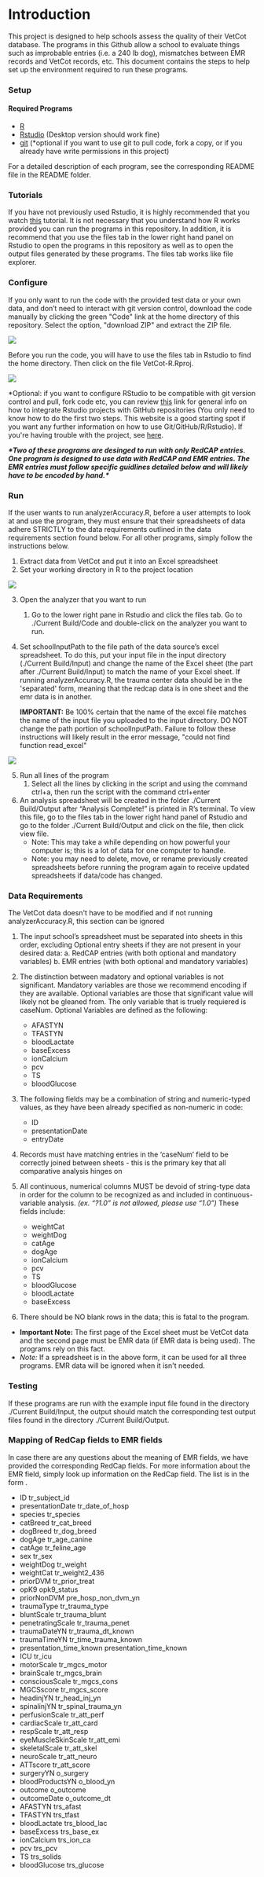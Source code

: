 # Introduction
This project is designed to help schools assess the quality of their VetCot database. The programs in this Github allow a school to evaluate things such as improbable entries (i.e. a 240 lb dog), mismatches between EMR records and VetCot records, etc. This document contains the steps to help set up the environment required to run these programs.

### Setup
#### Required Programs
* [R](https://cran.r-project.org/)
* [Rstudio](https://www.rstudio.com/products/rstudio/download/) (Desktop version should work fine)
* [git](https://git-scm.com/downloads) (*optional if you want to use git to pull code, fork a copy, or if you already have write permissions in this project)

For a detailed description of each program, see the corresponding README file in the README folder.

### Tutorials
If you have not previously used Rstudio, it is highly recommended that you watch [this](https://www.youtube.com/watch?v=FIrsOBy5k58) tutorial. It is not necessary that you understand how R works provided you can run the programs in this repository. In addition, it is recommend that you use the files tab in the lower right hand panel on Rstudio to open the programs in this repository as well as to open the output files generated by these programs. The files tab works like file explorer. 

### Configure
If you only want to run the code with the provided test data or your own data, and don’t need to interact with git version control, download the code manually by clicking the green "Code" link at the home directory of this repository. Select the option, "download ZIP" and extract the ZIP file. 

![](./Images/Green_Code_Button.png)

Before you run the code, you will have to use the files tab in Rstudio to find the home directory. Then click on the file VetCot-R.Rproj.

![](./Images/Rproj.png)

*Optional: if you want to configure RStudio to be compatible with git version control and pull, fork code etc, you can review [this](https://cfss.uchicago.edu/setup/git-with-rstudio/) link for general info on how to integrate Rstudio projects with GitHub repositories (You only need to know how to do the first two steps. This website is a good starting spot if you want any further information on how to use Git/GitHub/R/Rstudio). If you're having trouble with the project, see [here](https://support.rstudio.com/hc/en-us/articles/200526207-Using-Projects).

***\*Two of these programs are desinged to run with only RedCAP entries. One program is designed to use data with RedCAP and EMR entries. The EMR entries must follow specific guidlines detailed below and will likely have to be encoded by hand.\**** 

### Run

If the user wants to run analyzerAccuracy.R, before a user attempts to look at and use the program, they must ensure that their spreadsheets of data adhere STRICTLY to the data requirements outlined in the data requirements section found below. For all other programs, simply follow the instructions below.
1. Extract data from VetCot and put it into an Excel spreadsheet
2. Set your working directory in R to the project location 

![](./Images/Set_Working_Directory.png)

3. Open the analyzer that you want to run
   1.  Go to the lower right pane in Rstudio and click the files tab. Go to ./Current Build/Code and double-click on the analyzer you want to run.
4. Set schoolInputPath to the file path of the data source’s excel spreadsheet. To do this, put your input file in the input directory (./Current Build/Input) and change the name of the Excel sheet (the part after ./Current Build/Input) to match the name of your Excel sheet. If running analyzerAccuracy.R, the trauma center data should be in the 'separated' form, meaning that the redcap data is in one sheet and the emr data is in another. 
   
   **IMPORTANT:** Be 100% certain that the name of the excel file matches the name of the input file you uploaded to the input directory. DO NOT change the path portion of schoolInputPath. Failure to follow these instructions will likely result in the error message, "could not find function read_excel"

![](./Images/Pathnames.png)

5. Run all lines of the program 
   1. Select all the lines by clicking in the script and using the command ctrl+a, then run the script with the command ctrl+enter 
6. An analysis spreadsheet will be created in the folder ./Current Build/Output after “Analysis Complete!” is printed in R’s terminal. To view this file, go to the files tab in the lower right hand panel of Rstudio and go to the folder ./Current Build/Output and click on the file, then click view file. 
   - Note: This may take a while depending on how powerful your computer is; this is a lot of data for one computer to handle. 
   - Note: you may need to delete, move, or rename previously created spreadsheets before running the program again to receive updated spreadsheets if data/code has changed.

### Data Requirements
The VetCot data doesn't have to be modified and if not running analyzerAccuracy.R, this section can be ignored
1. The input school’s spreadsheet must be separated into sheets in this order, excluding Optional entry sheets if they are not present in your desired data: 
   a. RedCAP entries (with both optional and mandatory variables) 
   b. EMR entries (with both optional and mandatory variables) 
2. The distinction between madatory and optional variables is not significant. Mandatory variables are those we recommend encoding if they are available. Optional variables are those that significant value will likely not be gleaned from. The only variable that is truely requiered is caseNum. Optional Variables are defined as the following: 
   - AFASTYN 
   - TFASTYN 
   - bloodLactate 
   - baseExcess 
   - ionCalcium 
   - pcv 
   - TS 
   - bloodGlucose 
3. The following fields may be a combination of string and numeric-typed values, as they have been already specified as non-numeric in code: 
   - ID 
   - presentationDate 
   - entryDate 
4. Records must have matching entries in the ‘caseNum’ field to be correctly joined between sheets - this is the primary key that all comparative analysis hinges on 
5. All continuous, numerical columns MUST be devoid of string-type data in order for the column to be recognized as and included in continuous-variable analysis. *(ex. “?1.0” is not allowed, please use “1.0”)* These fields include: 

   - weightCat 
   - weightDog 
   - catAge 
   - dogAge 
   - ionCalcium 
   - pcv 
   - TS 
   - bloodGlucose 
   - bloodLactate 
   - baseExcess 
6. There should be NO blank rows in the data; this is fatal to the program.
- **Important Note:** The first page of the Excel sheet must be VetCot data and the second page must be EMR data (if EMR data is being used). The programs rely on this fact.
- *Note:* If a spreadsheet is in the above form, it can be used for all three programs. EMR data will be ignored when it isn't needed.
### Testing
If these programs are run with the example input file found in the directory ./Current Build/Input, the output should match the corresponding test output files found in the directory ./Current Build/Output.

### Mapping of RedCap fields to EMR fields
In case there are any questions about the meaning of EMR fields, we have provided the corresponding RedCap fields. For more information about the EMR field, simply look up information on the RedCap field. The list is in the form <EMR field> <corresponding RedCap field>.
   - ID tr_subject_id
   - presentationDate tr_date_of_hosp
   - species tr_species
   - catBreed tr_cat_breed
   - dogBreed tr_dog_breed
   - dogAge tr_age_canine
   - catAge tr_feline_age
   - sex tr_sex
   - weightDog tr_weight
   - weightCat tr_weight2_436
   - priorDVM tr_prior_treat
   - opK9 opk9_status
   - priorNonDVM pre_hosp_non_dvm_yn
   - traumaType tr_trauma_type
   - bluntScale tr_trauma_blunt
   - penetratingScale tr_trauma_penet
   - traumaDateYN tr_trauma_dt_known
   - traumaTimeYN tr_time_trauma_known
   - presentation_time_known presentation_time_known
   - ICU tr_icu
   - motorScale tr_mgcs_motor
   - brainScale tr_mgcs_brain
   - consciousScale tr_mgcs_cons
   - MGCSscore tr_mgcs_score
   - headinjYN tr_head_inj_yn
   - spinalinjYN tr_spinal_trauma_yn
   - perfusionScale tr_att_perf
   - cardiacScale tr_att_card
   - respScale tr_att_resp
   - eyeMuscleSkinScale tr_att_emi
   - skeletalScale tr_att_skel
   - neuroScale tr_att_neuro
   - ATTscore tr_att_score
   - surgeryYN o_surgery
   - bloodProductsYN o_blood_yn
   - outcome o_outcome
   - outcomeDate o_outcome_dt
   - AFASTYN trs_afast
   - TFASTYN trs_tfast
   - bloodLactate trs_blood_lac
   - baseExcess trs_base_ex
   - ionCalcium trs_ion_ca
   - pcv trs_pcv
   - TS trs_solids
   - bloodGlucose trs_glucose

